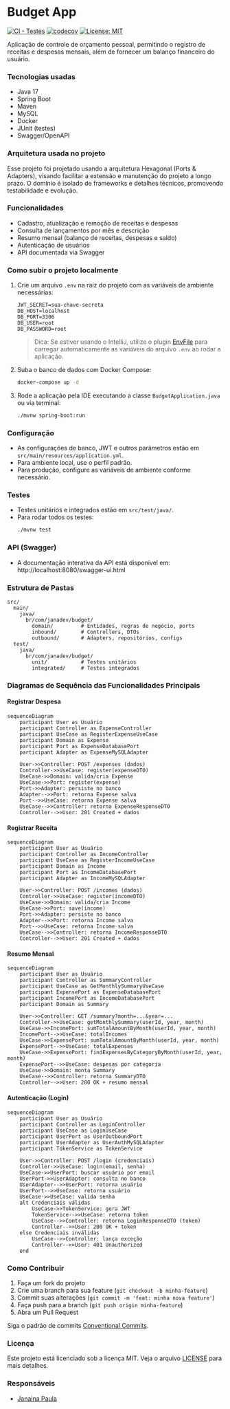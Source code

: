# Budget App

[![CI - Testes](https://github.com/JanainaPaula/budget/actions/workflows/ci.yml/badge.svg)](https://github.com/JanainaPaula/budget/actions/workflows/ci.yml)
[![codecov](https://codecov.io/github/JanainaPaula/budget/graph/badge.svg?token=NZFK601NU8)](https://codecov.io/github/JanainaPaula/budget)
[![License: MIT](https://img.shields.io/badge/License-MIT-yellow.svg)](https://opensource.org/licenses/MIT)

Aplicação de controle de orçamento pessoal, permitindo o registro de receitas e despesas mensais, além de fornecer um balanço financeiro do usuário.

### Tecnologias usadas

- Java 17
- Spring Boot
- Maven
- MySQL
- Docker
- JUnit (testes)
- Swagger/OpenAPI

### Arquitetura usada no projeto

Esse projeto foi projetado usando a arquitetura Hexagonal (Ports & Adapters), visando facilitar a extensão e manutenção do projeto a longo prazo. O domínio é isolado de frameworks e detalhes técnicos, promovendo testabilidade e evolução.

### Funcionalidades

- Cadastro, atualização e remoção de receitas e despesas
- Consulta de lançamentos por mês e descrição
- Resumo mensal (balanço de receitas, despesas e saldo)
- Autenticação de usuários
- API documentada via Swagger

### Como subir o projeto localmente

1. Crie um arquivo `.env` na raiz do projeto com as variáveis de ambiente necessárias:
   ```env
   JWT_SECRET=sua-chave-secreta
   DB_HOST=localhost
   DB_PORT=3306
   DB_USER=root
   DB_PASSWORD=root
   ```
   > Dica: Se estiver usando o IntelliJ, utilize o plugin [EnvFile](https://plugins.jetbrains.com/plugin/7861-envfile) para carregar automaticamente as variáveis do arquivo `.env` ao rodar a aplicação.
2. Suba o banco de dados com Docker Compose:
   ```bash
   docker-compose up -d
   ```
3. Rode a aplicação pela IDE executando a classe `BudgetApplication.java` ou via terminal:
   ```bash
   ./mvnw spring-boot:run
   ```

### Configuração

- As configurações de banco, JWT e outros parâmetros estão em `src/main/resources/application.yml`.
- Para ambiente local, use o perfil padrão.
- Para produção, configure as variáveis de ambiente conforme necessário.

### Testes

- Testes unitários e integrados estão em `src/test/java/`.
- Para rodar todos os testes:
  ```bash
  ./mvnw test
  ```

### API (Swagger)

- A documentação interativa da API está disponível em:
  http://localhost:8080/swagger-ui.html

### Estrutura de Pastas

```
src/
  main/
    java/
      br/com/janadev/budget/
        domain/         # Entidades, regras de negócio, ports
        inbound/        # Controllers, DTOs
        outbound/       # Adapters, repositórios, configs
  test/
    java/
      br/com/janadev/budget/
        unit/           # Testes unitários
        integrated/     # Testes integrados
```

### Diagramas de Sequência das Funcionalidades Principais

#### Registrar Despesa

```mermaid
sequenceDiagram
    participant User as Usuário
    participant Controller as ExpenseController
    participant UseCase as RegisterExpenseUseCase
    participant Domain as Expense
    participant Port as ExpenseDatabasePort
    participant Adapter as ExpenseMySQLAdapter

    User->>Controller: POST /expenses (dados)
    Controller->>UseCase: register(expenseDTO)
    UseCase->>Domain: valida/cria Expense
    UseCase->>Port: register(expense)
    Port->>Adapter: persiste no banco
    Adapter-->>Port: retorna Expense salva
    Port-->>UseCase: retorna Expense salva
    UseCase-->>Controller: retorna ExpenseResponseDTO
    Controller-->>User: 201 Created + dados
```

#### Registrar Receita

```mermaid
sequenceDiagram
    participant User as Usuário
    participant Controller as IncomeController
    participant UseCase as RegisterIncomeUseCase
    participant Domain as Income
    participant Port as IncomeDatabasePort
    participant Adapter as IncomeMySQLAdapter

    User->>Controller: POST /incomes (dados)
    Controller->>UseCase: register(incomeDTO)
    UseCase->>Domain: valida/cria Income
    UseCase->>Port: save(income)
    Port->>Adapter: persiste no banco
    Adapter-->>Port: retorna Income salva
    Port-->>UseCase: retorna Income salva
    UseCase-->>Controller: retorna IncomeResponseDTO
    Controller-->>User: 201 Created + dados
```

#### Resumo Mensal

```mermaid
sequenceDiagram
    participant User as Usuário
    participant Controller as SummaryController
    participant UseCase as GetMonthlySummaryUseCase
    participant ExpensePort as ExpenseDatabasePort
    participant IncomePort as IncomeDatabasePort
    participant Domain as Summary

    User->>Controller: GET /summary?month=...&year=...
    Controller->>UseCase: getMonthlySummary(userId, year, month)
    UseCase->>IncomePort: sumTotalAmountByMonth(userId, year, month)
    IncomePort-->>UseCase: totalIncomes
    UseCase->>ExpensePort: sumTotalAmountByMonth(userId, year, month)
    ExpensePort-->>UseCase: totalExpenses
    UseCase->>ExpensePort: findExpensesByCategoryByMonth(userId, year, month)
    ExpensePort-->>UseCase: despesas por categoria
    UseCase->>Domain: monta Summary
    UseCase-->>Controller: retorna SummaryDTO
    Controller-->>User: 200 OK + resumo mensal
```

#### Autenticação (Login)

```mermaid
sequenceDiagram
    participant User as Usuário
    participant Controller as LoginController
    participant UseCase as LoginUseCase
    participant UserPort as UserOutboundPort
    participant UserAdapter as UserAuthMySQLAdapter
    participant TokenService as TokenService

    User->>Controller: POST /login (credenciais)
    Controller->>UseCase: login(email, senha)
    UseCase->>UserPort: buscar usuário por email
    UserPort->>UserAdapter: consulta no banco
    UserAdapter-->>UserPort: retorna usuário
    UserPort-->>UseCase: retorna usuário
    UseCase->>UseCase: valida senha
    alt Credenciais válidas
        UseCase->>TokenService: gera JWT
        TokenService-->>UseCase: retorna token
        UseCase-->>Controller: retorna LoginResponseDTO (token)
        Controller-->>User: 200 OK + token
    else Credenciais inválidas
        UseCase-->>Controller: lança exceção
        Controller-->>User: 401 Unauthorized
    end
```

### Como Contribuir

1. Faça um fork do projeto
2. Crie uma branch para sua feature (`git checkout -b minha-feature`)
3. Commit suas alterações (`git commit -m 'feat: minha nova feature'`)
4. Faça push para a branch (`git push origin minha-feature`)
5. Abra um Pull Request

Siga o padrão de commits [Conventional Commits](https://www.conventionalcommits.org/pt-br/v1.0.0/).

### Licença

Este projeto está licenciado sob a licença MIT. Veja o arquivo [LICENSE](LICENSE) para mais detalhes.

### Responsáveis

- [Janaina Paula](https://github.com/JanainaPaula)
